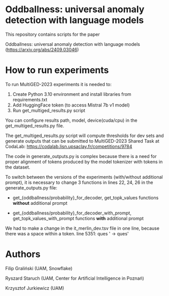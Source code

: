 # Oddballness: universal anomaly detection with language models
This repository contains scripts for the paper 

Oddballness: universal anomaly detection with language models (https://arxiv.org/abs/2409.03046)

# How to run experiments
To run MultiGED-2023 experiments it is needed to:
1) Create Python 3.10 environment and install libraries from requirements.txt
2) Add HuggingFace token (to access Mistral 7b v1 model)
3) Run get_multiged_results.py script

You can configure results path, model, device(cuda/cpu) in the get_multiged_results.py file.


The get_multiged_results.py script will compute thresholds for dev sets and generate outputs that can be submitted to MultiGED-2023 Shared Task at CodaLab:
https://codalab.lisn.upsaclay.fr/competitions/9784


The code in generate_outputs.py is complex because there is a need for proper alignment of tokens produced by the model tokenizer with tokens in the dataset.


To switch between the versions of the experiments (with/without additional prompt), it is necessary to change 3 functions in lines 22, 24, 26 in the generate_outputs.py file:

* get_{oddballness/probability}_for_decoder, get_topk_values functions **without** additional prompt

* get_{oddballness/probability}_for_decoder_with_prompt, get_topk_values_with_prompt functions **with** additional prompt


We had to make a change in the it_merlin_dev.tsv file in one line, because there was a space within a token.
line 5351: ques ' -> ques'

# Authors
Filip Graliński (UAM, Snowflake)

Ryszard Staruch (UAM, Center for Artificial Intelligence in Poznań)

Krzysztof Jurkiewicz (UAM)
